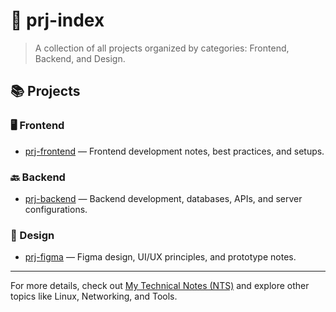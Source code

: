 # 📁 prj-index

> A collection of all projects organized by categories: Frontend, Backend, and Design.

## 📚 Projects

### 🖥️ Frontend
- [prj-frontend](https://github.com/zimindev/prj-frontend) — Frontend development notes, best practices, and setups.

### 🔙 Backend
- [prj-backend](https://github.com/zimindev/prj-backend) — Backend development, databases, APIs, and server configurations.

### 🎨 Design
- [prj-figma](https://github.com/zimindev/prj-figma) — Figma design, UI/UX principles, and prototype notes.

---

For more details, check out [My Technical Notes (NTS)](https://github.com/zimindev/nts-index) and explore other topics like Linux, Networking, and Tools.
